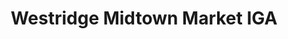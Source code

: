 ---
title: "Westridge Midtown Market IGA"
url: /ojai/westridge-midtown-market-iga/
shop: Supermarkt
---
